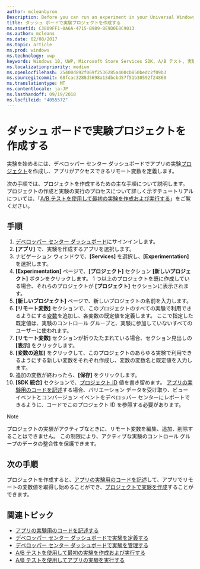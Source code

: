 ```yaml
---
author: mcleanbyron
Description: Before you can run an experiment in your Universal Windows Platform (UWP) app with A/B testing, you must create a project and define your remote variables in the Dev Center dashboard.
title: ダッシュ ボードで実験プロジェクトを作成する
ms.assetid: C3809FF1-0A6A-4715-B989-BE9D0E8C9013
ms.author: mcleans
ms.date: 02/08/2017
ms.topic: article
ms.prod: windows
ms.technology: uwp
keywords: Windows 10, UWP, Microsoft Store Services SDK, A/B テスト, 実験
ms.localizationpriority: medium
ms.openlocfilehash: 25400d892f069f2536285a400cb850bedc2f09b3
ms.sourcegitcommit: 68fcac3288d5698a13dbcbd57f51b30592f24860
ms.translationtype: MT
ms.contentlocale: ja-JP
ms.lasthandoff: 09/19/2018
ms.locfileid: "4055572"
---
```

# <a name="create-an-experiment-project-in-the-dashboard"></a>ダッシュ ボードで実験プロジェクトを作成する

実験を始めるには、デベロッパー センター ダッシュボードでアプリの実験[プロジェクト](run-app-experiments-with-a-b-testing.md#terms)を作成し、アプリがアクセスできるリモート変数を定義します。

次の手順では、プロジェクトを作成するための主な手順について説明します。 プロジェクトの作成と実験の実行のプロセスについて詳しく示すチュートリアルについては、「[A/B テストを使用して最初の実験を作成および実行する](create-and-run-your-first-experiment-with-a-b-testing.md)」をご覧ください。

## <a name="instructions"></a>手順

1. [デベロッパー センター ダッシュボード](https://dev.windows.com/overview)にサインインします。
2. **[アプリ]** で、実験を作成するアプリを選択します。
3. ナビゲーション ウィンドウで、**[Services]** を選択し、**[Experimentation]** を選択します。
4. **[Experimentation]** ページで、**[プロジェクト]** セクション **[新しいプロジェクト]** ボタンをクリックします。 1 つ以上のプロジェクトを既に作成している場合、それらのプロジェクトが **[プロジェクト]** セクションに表示されます。
5. **[新しいプロジェクト]** ページで、新しいプロジェクトの名前を入力します。
6. **[リモート変数]** セクションで、このプロジェクトのすべての実験で利用できるようにする[変数](run-app-experiments-with-a-b-testing.md#terms)を追加し、各変数の既定値を定義します。 ここで指定した既定値は、実験のコントロール グループと、実験に参加していないすべてのユーザーに使われます。
  1. **[リモート変数]** セクションが折りたたまれている場合、セクション見出しの **[表示]** をクリックします。
  2. **[変数の追加]** をクリックして、このプロジェクトのあらゆる実験で利用できるようにする新しい変数をそれぞれ作成し、変数の変数名と既定値を入力します。
  3. 追加の変数が終わったら、**[保存]** をクリックします。
3. **[SDK 統合]** セクションで、[プロジェクト ID](run-app-experiments-with-a-b-testing.md#terms) 値を書き留めます。 [アプリの実験用のコードを記述](code-your-experiment-in-your-app.md)する場合、バリエーション データを受け取り、ビュー イベントとコンバージョン イベントをデベロッパー センターにレポートできるように、コードでこのプロジェクト ID を参照する必要があります。

> [!NOTE]
> プロジェクトの実験がアクティブなときに、リモート変数を編集、追加、削除することはできません。 この制限により、アクティブな実験のコントロール グループのデータの整合性を保護できます。


## <a name="next-steps"></a>次の手順

プロジェクトを作成すると、[アプリの実験用のコードを記述](code-your-experiment-in-your-app.md)して、アプリでリモートの変数値を取得し始めることができ、[プロジェクトで実験を作成](define-your-experiment-in-the-dev-center-dashboard.md)することができます。

## <a name="related-topics"></a>関連トピック

* [アプリの実験用のコードを記述する](code-your-experiment-in-your-app.md)
* [デベロッパー センター ダッシュボードで実験を定義する](define-your-experiment-in-the-dev-center-dashboard.md)
* [デベロッパー センター ダッシュボードで実験を管理する](manage-your-experiment.md)
* [A/B テストを使用して最初の実験を作成および実行する](create-and-run-your-first-experiment-with-a-b-testing.md)
* [A/B テストを使用してアプリの実験を実行する](run-app-experiments-with-a-b-testing.md)
